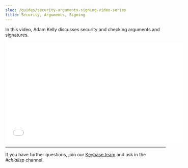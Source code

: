 ```yaml
---
slug: /guides/security-arguments-signing-video-series
title: Security, Arguments, Signing
---
```


In this video, Adam Kelly discusses security and checking arguments and signatures.

<div class="videoWrapper">
<iframe src="//www.youtube.com/embed/T4noZyNJkFA" frameborder="0" allowfullscreen webkitallowfullscreen mozallowfullscreen width="560" height="315"></iframe>
</div>

---

If you have further questions, join our [Keybase team](https://keybase.io/team/chia_network.public) and ask in the _#chialisp_ channel.
